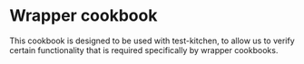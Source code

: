 # Wrapper cookbook

This cookbook is designed to be used with test-kitchen, to allow us to verify
certain functionality that is required specifically by wrapper cookbooks.
